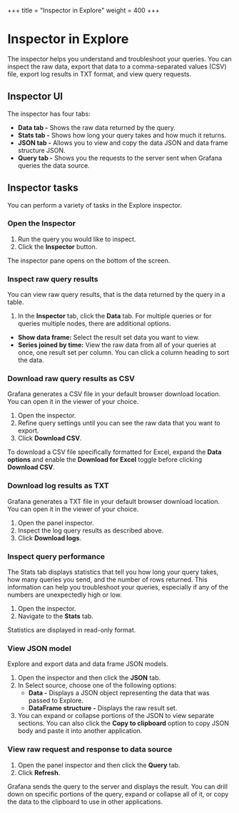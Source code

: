 +++
title = "Inspector in Explore"
weight = 400
+++

# Inspector in Explore

The inspector helps you understand and troubleshoot your queries. You can inspect the raw data, export that data to a comma-separated values (CSV) file, export log results in TXT format, and view query requests.

## Inspector UI

The inspector has four tabs:

- **Data tab -** Shows the raw data returned by the query.
- **Stats tab -** Shows how long your query takes and how much it returns.
- **JSON tab -** Allows you to view and copy the data JSON and data frame structure JSON.
- **Query tab -** Shows you the requests to the server sent when Grafana queries the data source.

## Inspector tasks

You can perform a variety of tasks in the Explore inspector.

### Open the Inspector

1. Run the query you would like to inspect.
1. Click the **Inspector** button.

The inspector pane opens on the bottom of the screen.

### Inspect raw query results

You can view raw query results, that is the data returned by the query in a table. 

1. In the **Inspector** tab, click the **Data** tab.
For multiple queries or for queries multiple nodes, there are additional options.

- **Show data frame:** Select the result set data you want to view.
- **Series joined by time:** View the raw data from all of your queries at once, one result set per column. You can click a column heading to sort the data.

### Download raw query results as CSV

Grafana generates a CSV file in your default browser download location. You can open it in the viewer of your choice.

1. Open the inspector.
1. Refine query settings until you can see the raw data that you want to export.
1. Click **Download CSV**.

To download a CSV file specifically formatted for Excel, expand the **Data options** and enable the **Download for Excel** toggle before clicking **Download CSV**.

### Download log results as TXT

Grafana generates a TXT file in your default browser download location. You can open it in the viewer of your choice.

1. Open the panel inspector.
1. Inspect the log query results as described above.
1. Click **Download logs**.

### Inspect query performance

The Stats tab displays statistics that tell you how long your query takes, how many queries you send, and the number of rows returned. This information can help you troubleshoot your queries, especially if any of the numbers are unexpectedly high or low.

1. Open the inspector.
1. Navigate to the **Stats** tab.

Statistics are displayed in read-only format.

### View JSON model

Explore and export data and data frame JSON models.

1. Open the inspector and then click the **JSON** tab.
1. In Select source, choose one of the following options:
   - **Data -** Displays a JSON object representing the data that was passed to Explore.
   - **DataFrame structure -** Displays the raw result set.
1. You can expand or collapse portions of the JSON to view separate sections. You can also click the **Copy to clipboard** option to copy JSON body and paste it into another application.

### View raw request and response to data source

1. Open the panel inspector and then click the **Query** tab.
1. Click **Refresh**.

Grafana sends the query to the server and displays the result. You can drill down on specific portions of the query, expand or collapse all of it, or copy the data to the clipboard to use in other applications.
